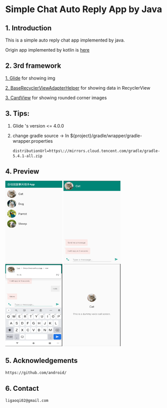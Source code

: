 # Simple Chat Auto Reply App by Java

## 1. Introduction

This is a simple auto reply chat app implemented by java.

Origin app implemented by kotlin is [here](https://github.com/googlecodelabs/android-people.git)

## 2. 3rd framework

[1. Glide](https://github.com/bumptech/glide) for showing img

[2. BaseRecyclerViewAdapterHelper](https://github.com/CymChad/BaseRecyclerViewAdapterHelper) for showing data in RecyclerView

[3. CardView](https://github.com/chiemy/CardView) for showing rounded corner images

## 3. Tips:

1. Glide 's version <= 4.0.0

2. change gradle source -> In ${project}/gradle/wrapper/gradle-wrapper.properties

       distributionUrl=https\://mirrors.cloud.tencent.com/gradle/gradle-5.4.1-all.zip

## 4. Preview

<div>
<img src="./figure/Contacts.png" width="180" height="260">
<img src="./figure/Chat.png" width="180" height="260">
<img src="./figure/AutoReply.png" width="180" height="260">
<img src="./figure/voicecall.png" width="180" height="260">
</div>

## 5. Acknowledgements

```
https://github.com/android/
```

## 6. Contact

```
ligaoqi02@gmail.com
```

